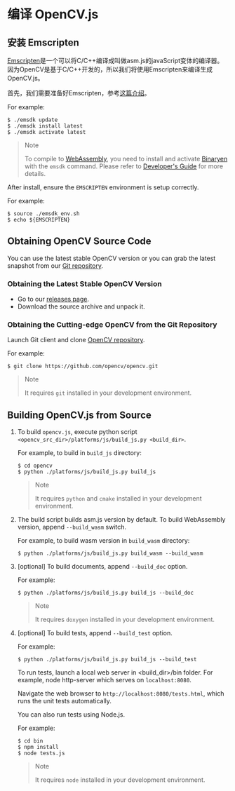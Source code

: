 # 编译 OpenCV.js

## 安装 Emscripten

[Emscripten](https://github.com/kripken/emscripten)是一个可以将C/C++编译成叫做asm.js的javaScript变体的编译器。因为OpenCV是基于C/C++开发的，所以我们将使用Emscripten来编译生成OpenCV.js。

首先，我们需要准备好Emscripten，参考[这篇介绍](https://kripken.github.io/emscripten-site/docs/getting_started/downloads.html)。

For example: 

```shell
$ ./emsdk update
$ ./emsdk install latest
$ ./emsdk activate latest
```

> Note
>
> To compile to [WebAssembly](http://webassembly.org/), you need to install and activate [Binaryen](https://github.com/WebAssembly/binaryen) with the `emsdk` command. Please refer to [Developer's Guide](http://webassembly.org/getting-started/developers-guide/) for more details.

After install, ensure the `EMSCRIPTEN` environment is setup correctly.

For example: 

```shell
$ source ./emsdk_env.sh
$ echo ${EMSCRIPTEN}
```

## Obtaining OpenCV Source Code 

You can use the latest stable OpenCV version or you can grab the latest snapshot from our [Git repository](https://github.com/opencv/opencv.git).

### Obtaining the Latest Stable OpenCV Version

- Go to our [releases page](http://opencv.org/releases.html).
- Download the source archive and unpack it.

### Obtaining the Cutting-edge OpenCV from the Git Repository

Launch Git client and clone [OpenCV repository](http://github.com/opencv/opencv).

For example: 

```shell
$ git clone https://github.com/opencv/opencv.git
```

>  Note
>
> It requires `git` installed in your development environment.

## Building OpenCV.js from Source 

1. To build `opencv.js`, execute python script `<opencv_src_dir>/platforms/js/build_js.py <build_dir>`.

   For example, to build in `build_js` directory: 

   ```shell
   $ cd opencv
   $ python ./platforms/js/build_js.py build_js
   ```

   >  Note
   >
   > It requires `python` and `cmake` installed in your development environment.

2. The build script builds asm.js version by default. To build WebAssembly version, append `--build_wasm` switch.

   For example, to build wasm version in `build_wasm` directory: 

   ```shell
   $ python ./platforms/js/build_js.py build_wasm --build_wasm
   ```

3. [optional] To build documents, append `--build_doc` option.

   For example: 

   ```shell
   $ python ./platforms/js/build_js.py build_js --build_doc
   ```

   >  Note
   >
   > It requires `doxygen` installed in your development environment.

4. [optional] To build tests, append `--build_test` option.

   For example: 

   ```shell
   $ python ./platforms/js/build_js.py build_js --build_test
   ```

   To run tests, launch a local web server in <build_dir>/bin folder. For example, node http-server which serves on `localhost:8080`.

   Navigate the web browser to `http://localhost:8080/tests.html`, which runs the unit tests automatically.

   You can also run tests using Node.js.

   For example: 

   ```shell
   $ cd bin
   $ npm install
   $ node tests.js
   ```

   >  Note
   >
   > It requires `node` installed in your development environment.
